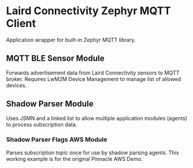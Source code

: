 # Laird Connectivity Zephyr MQTT Client

Application wrapper for built-in Zephyr MQTT library.

## MQTT BLE Sensor Module

Forwards advertisement data from Laird Connectivity sensors to MQTT broker.  Requires LwM2M Device Management to manage list of allowed devices.

## Shadow Parser Module

Uses JSMN and a linked list to allow multiple application modules (agents) to process subscription data.

### Shadow Parser Flags AWS Module

Parses subscription topic once for use by shadow parsing agents. This working example is for the original Pinnacle AWS Demo.
